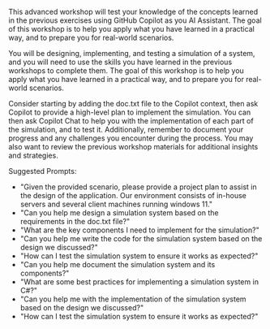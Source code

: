 This advanced workshop will test your knowledge of the concepts learned in the previous exercises using GitHub Copilot as you AI Assistant.  The goal of this workshop is to help you apply what you have learned in a practical way, and to prepare you for real-world scenarios.

You will be designing, implementing, and testing a simulation of a system, and you will need to use the skills you have learned in the previous workshops to complete them. The goal of this workshop is to help you apply what you have learned in a practical way, and to prepare you for real-world scenarios.

Consider starting by adding the doc.txt file to the Copilot context, then ask Copilot to provide a high-level plan to implement the simulation. You can then ask Copilot Chat to help you with the implementation of each part of the simulation, and to test it. Additionally, remember to document your progress and any challenges you encounter during the process. You may also want to review the previous workshop materials for additional insights and strategies.

Suggested Prompts:
- "Given the provided scenario, please provide a project plan to assist in the design of the application. Our environment consists of in-house servers and several client machines running windows 11."
- "Can you help me design a simulation system based on the requirements in the doc.txt file?"
- "What are the key components I need to implement for the simulation?"
- "Can you help me write the code for the simulation system based on the design we discussed?"
- "How can I test the simulation system to ensure it works as expected?"    
- "Can you help me document the simulation system and its components?"
- "What are some best practices for implementing a simulation system in C#?"
- "Can you help me with the implementation of the simulation system based on the design we discussed?"
- "How can I test the simulation system to ensure it works as expected?"